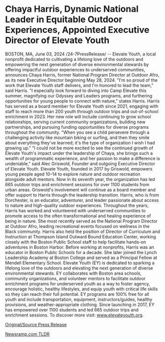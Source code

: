 # Chaya Harris, Dynamic National Leader in Equitable Outdoor Experiences, Appointed Executive Director of Elevate Youth

BOSTON, MA, June 03, 2024 /24-7PressRelease/ -- Elevate Youth, a local nonprofit dedicated to cultivating a lifelong love of the outdoors and empowering the next generation of diverse environmental stewards by offering impactful outdoor experiences to underserved communities, announces Chaya Harris, former National Program Director at Outdoor Afro, as its new Executive Director beginning May 28, 2024.  "I'm so proud of the work that Elevate Youth staff delivers, and I'm honored to lead the team," said Harris. "I especially look forward to diving into Camp Elevate this summer, magnifying our Odyssey and Leaders programs, and furthering opportunities for young people to connect with nature," states Harris.  Harris has served as a board member for Elevate Youth since 2021, engaging with staff to reach more than 200 youth through outdoor trips and out-of-school enrichment in 2023. Her new role will include continuing to grow school relationships, serving current community organizations, building new partnerships, and pursuing funding opportunities for diverse programs throughout the community.   "When you see a child persevere through a challenging activity like mountain biking or surfing, and then they smile about everything they've learned; it's the type of organization I wish I had growing up."  "I could not be more excited to see the continued growth of Elevate Youth's impact under the leadership of Chaya, she brings such a wealth of programmatic experience, and her passion to make a difference is undeniable," said Alec Griswold, Founder and outgoing Executive Director of Elevate Youth.  Elevate Youth, founded in 2017 by Griswold, empowers young people aged 10–14 to explore nature and outdoor recreation alongside adult mentors. Now in its seventh year, the organization has led 665 outdoor trips and enrichment sessions for over 1100 students from urban areas. Griswold's involvement will continue as a board member and offer support to Harris through the leadership transition.  Harris, who is from Dorchester, is an educator, adventurer, and leader passionate about access to nature and high-quality outdoor experiences. Throughout the years, Harris has worked and volunteered with underserved communities to promote access to the often transformational and healing experience of being in nature. She most recently served as the National Program Director at Outdoor Afro, leading recreational events focused on wellness in the Black community. Harris also held the position of Director of Curriculum and Instruction at Thompson Island Outward Bound Education Center, working closely with the Boston Public School staff to help facilitate hands-on adventures in Boston Harbor. Before working at nonprofits, Harris was an educator in Boston Public Schools for a decade. She later joined the Lynch Leadership Academy at Boston College and served as a Principal Fellow at Mendell Elementary School.  Elevate Youth (EY) is dedicated to sparking a lifelong love of the outdoors and elevating the next generation of diverse environmental stewards. EY collaborates with Boston area schools, community organizations, and volunteer mentors to facilitate outdoor enrichment programs for underserved youth as a way to foster agency, encourage holistic, healthy lifestyles, and equip youth with critical life skills so they can reach their full potential. EY programs are 100% free for all youth and include transportation, equipment, instructors/guides, healthy provisions, and weather-appropriate clothing.   Since launching in 2017, EY has empowered over 1100 students and led 665 outdoor trips and enrichment sessions. To discover more visit: www.elevateyouth.org. 

[Original/Source Press Release](https://www.24-7pressrelease.com/press-release/511322/chaya-harris-dynamic-national-leader-in-equitable-outdoor-experiences-appointed-executive-director-of-elevate-youth) 

[Newsramp.com TLDR](https://newsramp.com/None) 